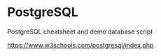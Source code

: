 # PostgreSQL
PostgreSQL cheatsheet and demo database script

https://www.w3schools.com/postgresql/index.php